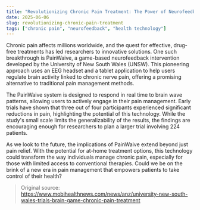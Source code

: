 ```yaml
---
title: "Revolutionizing Chronic Pain Treatment: The Power of Neurofeedback Games"
date: 2025-06-06
slug: revolutionizing-chronic-pain-treatment
tags: ["chronic pain", "neurofeedback", "health technology"]
---
```


Chronic pain affects millions worldwide, and the quest for effective, drug-free treatments has led researchers to innovative solutions. One such breakthrough is PainWaive, a game-based neurofeedback intervention developed by the University of New South Wales (UNSW). This pioneering approach uses an EEG headset and a tablet application to help users regulate brain activity linked to chronic nerve pain, offering a promising alternative to traditional pain management methods.

The PainWaive system is designed to respond in real time to brain wave patterns, allowing users to actively engage in their pain management. Early trials have shown that three out of four participants experienced significant reductions in pain, highlighting the potential of this technology. While the study's small scale limits the generalizability of the results, the findings are encouraging enough for researchers to plan a larger trial involving 224 patients.

As we look to the future, the implications of PainWaive extend beyond just pain relief. With the potential for at-home treatment options, this technology could transform the way individuals manage chronic pain, especially for those with limited access to conventional therapies. Could we be on the brink of a new era in pain management that empowers patients to take control of their health?

> Original source: https://www.mobihealthnews.com/news/anz/university-new-south-wales-trials-brain-game-chronic-pain-treatment